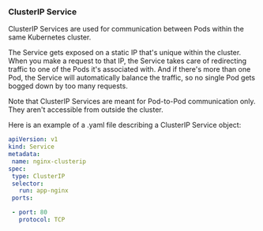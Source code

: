 ### ClusterIP Service

ClusterIP Services are used for communication between Pods within the same Kubernetes cluster.

The Service gets exposed on a static IP that's unique within the cluster. When you make a request to that IP, the Service takes care of redirecting traffic to one of the Pods it's associated with. And if there's more than one Pod, the Service will automatically balance the traffic, so no single Pod gets bogged down by too many requests.

Note that ClusterIP Services are meant for Pod-to-Pod communication only. They aren't accessible from outside the cluster.

Here is an example of a .yaml file describing a ClusterIP Service object:

```yaml
apiVersion: v1
kind: Service
metadata:
 name: nginx-clusterip
spec:
 type: ClusterIP
 selector:
   run: app-nginx
 ports:

 - port: 80
   protocol: TCP
```
